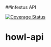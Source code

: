 ##infestus API

[![Coverage Status](https://coveralls.io/repos/github/rxluz/infestus.api/badge.svg?branch=master)](https://coveralls.io/github/rxluz/infestus.api?branch=master)
# howl-api
